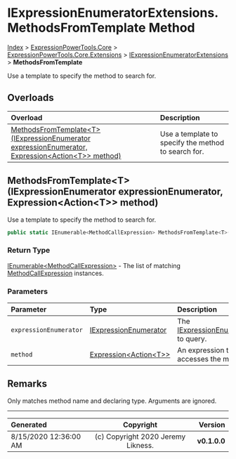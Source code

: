 ﻿# IExpressionEnumeratorExtensions.MethodsFromTemplate Method

[Index](../index.md) > [ExpressionPowerTools.Core](ExpressionPowerTools.Core.a.md) > [ExpressionPowerTools.Core.Extensions](ExpressionPowerTools.Core.Extensions.n.md) > [IExpressionEnumeratorExtensions](ExpressionPowerTools.Core.Extensions.IExpressionEnumeratorExtensions.cs.md) > **MethodsFromTemplate**

Use a template to specify the method to search for.

## Overloads

| Overload | Description |
| :-- | :-- |
| [MethodsFromTemplate&lt;T>(IExpressionEnumerator expressionEnumerator, Expression&lt;Action&lt;T>> method)](#methodsfromtemplatetiexpressionenumerator-expressionenumerator-expressionactiont-method) | Use a template to specify the method to search for. |
## MethodsFromTemplate&lt;T>(IExpressionEnumerator expressionEnumerator, Expression&lt;Action&lt;T>> method)

Use a template to specify the method to search for.

```csharp
public static IEnumerable<MethodCallExpression> MethodsFromTemplate<T>(IExpressionEnumerator expressionEnumerator, Expression<Action<T>> method)
```

### Return Type

 [IEnumerable&lt;MethodCallExpression>](https://docs.microsoft.com/dotnet/api/system.collections.generic.ienumerable-1)  - The list of matching [MethodCallExpression](https://docs.microsoft.com/dotnet/api/system.linq.expressions.methodcallexpression) instances.

### Parameters

| Parameter | Type | Description |
| :-- | :-- | :-- |
| `expressionEnumerator` | [IExpressionEnumerator](ExpressionPowerTools.Core.Signatures.IExpressionEnumerator.i.md) | The [IExpressionEnumerator](ExpressionPowerTools.Core.Signatures.IExpressionEnumerator.i.md) to query. |
| `method` | [Expression&lt;Action&lt;T>>](https://docs.microsoft.com/dotnet/api/system.linq.expressions.expression-1) | An expression that accesses the method. |


## Remarks

Only matches method name and declaring type. Arguments are ignored.


---

| Generated | Copyright | Version |
| :-- | :-: | --: |
| 8/15/2020 12:36:00 AM | (c) Copyright 2020 Jeremy Likness. | **v0.1.0.0** |
